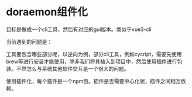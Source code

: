 # doraemon组件化

目标是做成一个cli工具，然后有对应的gui版本。类似于vue3-cli

当前遇到的问题是：

工具要包含哪些部分呢，以逆向为例，部分cli工具，例如cycript，需要先使用brew等进行安装才能使用，除非我们将其植入到项目中，然后使用插件进行包装。不然怎么与系统其他软件交互是一个很大的问题。



使用插件化，每个插件是一个npm包。插件是否需要中心化呢，插件之间相互依赖。

```bash

```

